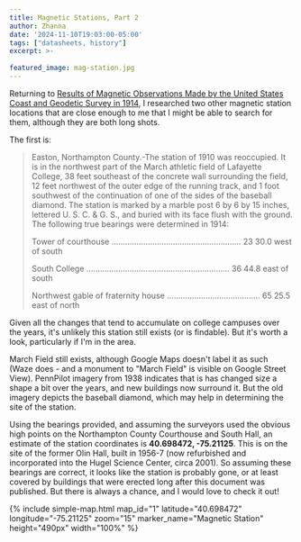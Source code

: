 ```yaml
---
title: Magnetic Stations, Part 2
author: Zhanna
date: '2024-11-10T19:03:00-05:00'
tags: ["datasheets, history"]
excerpt: >-
  
featured_image: mag-station.jpg
---
```


Returning to [Results of Magnetic Observations Made by the United States Coast and Geodetic Survey in 1914](/assets/docs/publications/SP-No-25-Results-Mag-Obsv-1914.pdf/), I researched two other magnetic station locations that are close enough to me that I might be able to search for them, although they are both long shots.

The first is:

> Easton, Northampton County.-The station of 1910 was reoccupied. It is in the northwest part of the March
athletic field of Lafayette College, 38 feet southeast of the concrete wall surrounding the field, 12 feet northwest of the
outer edge of the running track, and 1 foot southwest of the continuation of one of the sides of the baseball diamond.
The station is marked by a marble post 6 by 6 by 15 inches, lettered U. S. C. & G. S., and buried with its face
flush with the ground. The following true bearings were determined in 1914: 
>
> Tower of courthouse ......................................................... 23 30.0 west of south
>
> South College ............................................................... 36 44.8 east of south
>
> Northwest gable of fraternity house ......................................... 65 25.5 east of north

Given all the changes that tend to accumulate on college campuses over the years, it's unlikely this station still exists (or is findable). But it's worth a look, particularly if I'm in the area. 

March Field still exists, although Google Maps doesn't label it as such (Waze does - and a monument to "March Field" is visible on Google Street View). PennPilot imagery from 1938 indicates that is has changed size a shape a bit over the years, and new buildings now surround it. But the old imagery depicts the baseball diamond, which may help in determining the site of the station. 

Using the bearings provided, and assuming the surveyors used the obvious high points on the Northampton County Courthouse and South Hall, an estimate of the station coordinates is **40.698472, -75.21125**. This is on the site of the former Olin Hall, built in 1956-7 (now refurbished and incorporated into the Hugel Science Center, circa 2001). So assuming these bearings are correct, it looks like the station is probably gone, or at least covered by buildings that were erected long after this document was published. But there is always a chance, and I would love to check it out!

{% include simple-map.html map_id="1" latitude="40.698472" longitude="-75.21125" zoom="15" marker_name="Magnetic Station" height="490px" width="100%" %}
